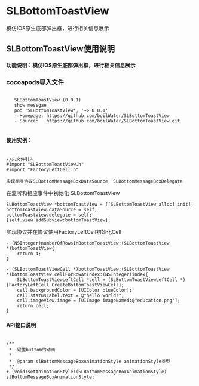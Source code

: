 # SLBottomToastView
模仿IOS原生底部弹出框，进行相关信息展示

## SLBottomToastView使用说明

#### 功能说明：模仿IOS原生底部弹出框，进行相关信息展示

### cocoapods导入文件

```objc

   SLBottomToastView (0.0.1)
   show messgae
   pod 'SLBottomToastView', '~> 0.0.1'
   - Homepage: https://github.com/boilWater/SLBottomToastView
   - Source:   https://github.com/boilWater/SLBottomToastView.git
   
```

#### 使用实例：

```objc

//头文件引入
#import "SLBottomToastView.h"
#import "FactoryLeftCell.h"

实现相关协议SLBottomMessageBoxDataSource, SLBottomMessageBoxDelegate

```

在监听和相应事件中初始化 SLBottomToastView
```objc
SLBottomToastView *bottomToastView = [[SLBottomToastView alloc] init];
bottomToastView.dataSource = self;
bottomToastView.delegate = self;
[self.view addSubview:bottomToastView];

```


实现协议并在协议使用FactoryLeftCell初始化Cell

```objc
- (NSInteger)numberOfRowsInBottomToastView:(SLBottomToastView *)bottomToastView{
    return 4;
}

- (SLBottomToastViewCell *)bottomToastView:(SLBottomToastView *)bottomToastView cellForRowAtIndex:(NSInteger)index{
    SLBottomToastViewLeftCell *cell = (SLBottomToastViewLeftCell *)[FactoryLeftCell CreateBottomToastViewCell];
    cell.backgroundColor = [UIColor blueColor];
    cell.statusLabel.text = @"hello world!";
    cell.imageView.image = [UIImage imageNamed:@"education.png"];
    return cell;
}

```

#### API接口说明

```objc

/**
 *  设置buttom的动画
 *
 *  @param slBottomMessageBoxAnimationStyle animationStyle类型
 */
+ (void)setAnimationStyle:(SLBottomMessageBoxAnimationStyle) slBottomMessageBoxAnimationStyle;

```
